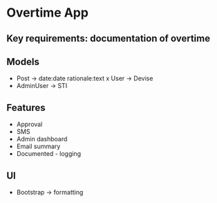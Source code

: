 # Overtime App

## Key requirements: documentation of overtime

## Models
- Post -> date:date rationale:text
x User -> Devise
- AdminUser -> STI

## Features
- Approval
- SMS
- Admin dashboard
- Email summary
- Documented - logging

## UI
- Bootstrap -> formatting
